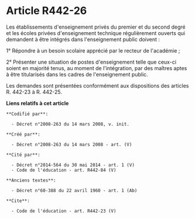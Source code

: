 # Article R442-26

Les établissements d'enseignement privés du premier et du second degré et les écoles privées d'enseignement technique
régulièrement ouverts qui demandent à être intégrés dans l'enseignement public doivent : 

1° Répondre à un besoin scolaire apprécié par le recteur de l'académie ; 

2° Présenter une situation de postes d'enseignement telle que ceux-ci soient en majorité tenus, au moment de l'intégration,
par des maîtres aptes à être titularisés dans les cadres de l'enseignement public. 

Les demandes sont présentées conformément aux dispositions des articles R. 442-23 à R. 442-25.

**Liens relatifs à cet article**

	**Codifié par**:

	  - Décret n°2008-263 du 14 mars 2008, v. init.

	**Créé par**:

	  - Décret n°2008-263 du 14 mars 2008 - art. (V)

	**Cité par**:

	  - Décret n°2014-564 du 30 mai 2014 - art. 1 (V)
	  - Code de l'éducation - art. R442-84 (V)

	**Anciens textes**:

	  - Décret n°60-388 du 22 avril 1960 - art. 1 (Ab)

	**Cite**:

	  - Code de l'éducation - art. R442-23 (V)
